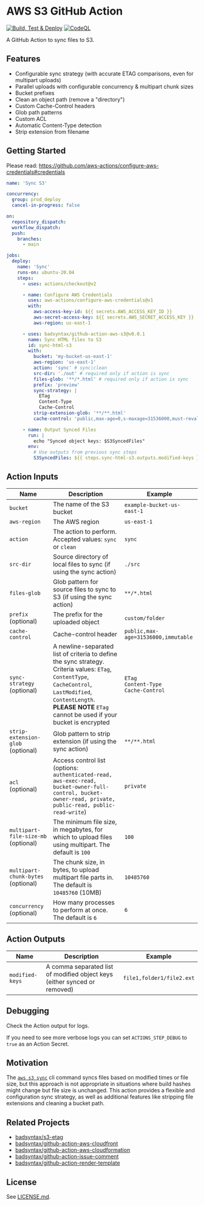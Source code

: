 # AWS S3 GitHub Action

[![Build, Test & Deploy](https://github.com/badsyntax/github-action-aws-s3/actions/workflows/build-test-deploy.yml/badge.svg?branch=master)](https://github.com/badsyntax/github-action-aws-s3/actions/workflows/build-test-deploy.yml)
[![CodeQL](https://github.com/badsyntax/github-action-aws-s3/actions/workflows/codeql-analysis.yml/badge.svg?branch=master)](https://github.com/badsyntax/github-action-aws-s3/actions/workflows/codeql-analysis.yml)

A GitHub Action to sync files to S3.

## Features

- Configurable sync strategy (with accurate ETAG comparisons, even for multipart uploads)
- Parallel uploads with configurable concurrency & multipart chunk sizes
- Bucket prefixes
- Clean an object path (remove a "directory")
- Custom Cache-Control headers
- Glob path patterns
- Custom ACL
- Automatic Content-Type detection
- Strip extension from filename

## Getting Started

Please read: <https://github.com/aws-actions/configure-aws-credentials#credentials>

```yml
name: 'Sync S3'

concurrency:
  group: prod_deploy
  cancel-in-progress: false

on:
  repository_dispatch:
  workflow_dispatch:
  push:
    branches:
      - main

jobs:
  deploy:
    name: 'Sync'
    runs-on: ubuntu-20.04
    steps:
      - uses: actions/checkout@v2

      - name: Configure AWS Credentials
        uses: aws-actions/configure-aws-credentials@v1
        with:
          aws-access-key-id: ${{ secrets.AWS_ACCESS_KEY_ID }}
          aws-secret-access-key: ${{ secrets.AWS_SECRET_ACCESS_KEY }}
          aws-region: us-east-1

      - uses: badsyntax/github-action-aws-s3@v0.0.1
        name: Sync HTML files to S3
        id: sync-html-s3
        with:
          bucket: 'my-bucket-us-east-1'
          aws-region: 'us-east-1'
          action: 'sync' # sync|clean
          src-dir: './out' # required only if action is sync
          files-glob: '**/*.html' # required only if action is sync
          prefix: 'preview'
          sync-strategy: |
            ETag
            Content-Type
            Cache-Control
          strip-extension-glob: '**/**.html'
          cache-control: 'public,max-age=0,s-maxage=31536000,must-revalidate'

      - name: Output Synced Files
        run: |
          echo "Synced object keys: $S3SyncedFiles"
        env:
          # Use outputs from previous sync steps
          S3SyncedFiles: ${{ steps.sync-html-s3.outputs.modified-keys }}
```

## Action Inputs

| Name                                | Description                                                                                                                                                                                                                      | Example                                       |
| ----------------------------------- | -------------------------------------------------------------------------------------------------------------------------------------------------------------------------------------------------------------------------------- | --------------------------------------------- |
| `bucket`                            | The name of the S3 bucket                                                                                                                                                                                                        | `example-bucket-us-east-1`                    |
| `aws-region`                        | The AWS region                                                                                                                                                                                                                   | `us-east-1`                                   |
| `action`                            | The action to perform. Accepted values: `sync` or `clean`                                                                                                                                                                        | `sync`                                        |
| `src-dir`                           | Source directory of local files to sync (if using the sync action)                                                                                                                                                               | `./src`                                       |
| `files-glob`                        | Glob pattern for source files to sync to S3 (if using the sync action)                                                                                                                                                           | `**/*.html`                                   |
| `prefix` (optional)                 | The prefix for the uploaded object                                                                                                                                                                                               | `custom/folder`                               |
| `cache-control`                     | Cache-control header                                                                                                                                                                                                             | `public,max-age=31536000,immutable`           |
| `sync-strategy` (optional)          | A newline-separated list of criteria to define the sync strategy. Criteria values: `ETag`, `ContentType`, `CacheControl`, `LastModified`, `ContentLength`.<br/>**PLEASE NOTE** `ETag` cannot be used if your bucket is encrypted | `ETag`<br/>`Content-Type`<br/>`Cache-Control` |
| `strip-extension-glob` (optional)   | Glob pattern to strip extension (if using the sync action)                                                                                                                                                                       | `**/**.html`                                  |
| `acl` (optional)                    | Access control list (options: `authenticated-read, aws-exec-read, bucket-owner-full-control, bucket-owner-read, private, public-read, public-read-write`)                                                                        | `private`                                     |
| `multipart-file-size-mb` (optional) | The minimum file size, in megabytes, for which to upload files using multipart. The default is `100`                                                                                                                             | `100`                                         |
| `multipart-chunk-bytes` (optional)  | The chunk size, in bytes, to upload multipart file parts in. The default is `10485760` (10MB)                                                                                                                                    | `10485760`                                    |
| `concurrency` (optional)            | How many processes to perform at once. The default is `6`                                                                                                                                                                        | `6`                                           |

## Action Outputs

| Name            | Description                                                               | Example                   |
| --------------- | ------------------------------------------------------------------------- | ------------------------- |
| `modified-keys` | A comma separated list of modified object keys (either synced or removed) | `file1,folder1/file2.ext` |

## Debugging

Check the Action output for logs.

If you need to see more verbose logs you can set `ACTIONS_STEP_DEBUG` to `true` as an Action Secret.

## Motivation

The [`aws s3 sync`](https://awscli.amazonaws.com/v2/documentation/api/latest/reference/s3/sync.html) cli command syncs files based on modified times or file size, but this approach is not appropriate in situations where build hashes might change but file size is unchanged. This action provides a flexible and configuration sync strategy, as well as additional features like stripping file extensions and cleaning a bucket path.

## Related Projects

- [badsyntax/s3-etag](https://github.com/badsyntax/s3-etag)
- [badsyntax/github-action-aws-cloudfront](https://github.com/badsyntax/github-action-aws-cloudfront)
- [badsyntax/github-action-aws-cloudformation](https://github.com/badsyntax/github-action-aws-cloudformation)
- [badsyntax/github-action-issue-comment](https://github.com/badsyntax/github-action-issue-comment)
- [badsyntax/github-action-render-template](https://github.com/badsyntax/github-action-render-template)

## License

See [LICENSE.md](./LICENSE.md).
